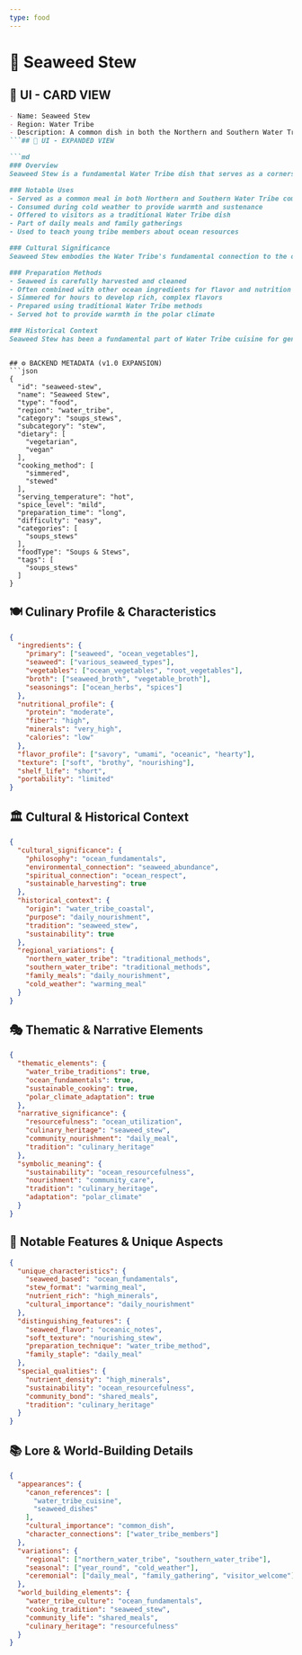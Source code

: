 ```yaml
---
type: food
---
```


# 🍲 Seaweed Stew

## 🎴 UI - CARD VIEW

```md
- Name: Seaweed Stew
- Region: Water Tribe
- Description: A common dish in both the Northern and Southern Water Tribes, representing their fundamental use of ocean resources and their mastery of seaweed preparation.
```## 📖 UI - EXPANDED VIEW

```md
### Overview
Seaweed Stew is a fundamental Water Tribe dish that serves as a cornerstone of both Northern and Southern Water Tribe cuisine. This hearty stew demonstrates the tribe's deep understanding of ocean resources and their ability to create satisfying, nutritious meals from seaweed, one of the most abundant resources in their coastal environment. The dish represents the Water Tribe's practical wisdom and their respect for the ocean's bounty, showing how they can transform simple ocean vegetation into a nourishing meal.

### Notable Uses
- Served as a common meal in both Northern and Southern Water Tribe communities
- Consumed during cold weather to provide warmth and sustenance
- Offered to visitors as a traditional Water Tribe dish
- Part of daily meals and family gatherings
- Used to teach young tribe members about ocean resources

### Cultural Significance
Seaweed Stew embodies the Water Tribe's fundamental connection to the ocean and their understanding that the sea provides everything they need to survive and thrive. The dish represents their philosophy of using what nature provides and their belief that even the simplest ocean resources can be transformed into something nourishing and culturally significant. The stew reflects their deep respect for the ocean and their commitment to sustainable harvesting practices.

### Preparation Methods
- Seaweed is carefully harvested and cleaned
- Often combined with other ocean ingredients for flavor and nutrition
- Simmered for hours to develop rich, complex flavors
- Prepared using traditional Water Tribe methods
- Served hot to provide warmth in the polar climate

### Historical Context
Seaweed Stew has been a fundamental part of Water Tribe cuisine for generations, developed as a practical solution to the challenges of creating satisfying meals from the resources available in their coastal environment. The dish represents the tribe's centuries of experience in harvesting and preparing seaweed, and their understanding of how to create meals that are both practical and culturally meaningful. This tradition continues to be a vital part of Water Tribe culinary heritage.
```

```

## ⚙️ BACKEND METADATA (v1.0 EXPANSION)
```json
{
  "id": "seaweed-stew",
  "name": "Seaweed Stew",
  "type": "food",
  "region": "water_tribe",
  "category": "soups_stews",
  "subcategory": "stew",
  "dietary": [
    "vegetarian",
    "vegan"
  ],
  "cooking_method": [
    "simmered",
    "stewed"
  ],
  "serving_temperature": "hot",
  "spice_level": "mild",
  "preparation_time": "long",
  "difficulty": "easy",
  "categories": [
    "soups_stews"
  ],
  "foodType": "Soups & Stews",
  "tags": [
    "soups_stews"
  ]
}
```

## 🍽️ Culinary Profile & Characteristics

```json
{
  "ingredients": {
    "primary": ["seaweed", "ocean_vegetables"],
    "seaweed": ["various_seaweed_types"],
    "vegetables": ["ocean_vegetables", "root_vegetables"],
    "broth": ["seaweed_broth", "vegetable_broth"],
    "seasonings": ["ocean_herbs", "spices"]
  },
  "nutritional_profile": {
    "protein": "moderate",
    "fiber": "high",
    "minerals": "very_high",
    "calories": "low"
  },
  "flavor_profile": ["savory", "umami", "oceanic", "hearty"],
  "texture": ["soft", "brothy", "nourishing"],
  "shelf_life": "short",
  "portability": "limited"
}
```

## 🏛️ Cultural & Historical Context

```json
{
  "cultural_significance": {
    "philosophy": "ocean_fundamentals",
    "environmental_connection": "seaweed_abundance",
    "spiritual_connection": "ocean_respect",
    "sustainable_harvesting": true
  },
  "historical_context": {
    "origin": "water_tribe_coastal",
    "purpose": "daily_nourishment",
    "tradition": "seaweed_stew",
    "sustainability": true
  },
  "regional_variations": {
    "northern_water_tribe": "traditional_methods",
    "southern_water_tribe": "traditional_methods",
    "family_meals": "daily_nourishment",
    "cold_weather": "warming_meal"
  }
}
```

## 🎭 Thematic & Narrative Elements

```json
{
  "thematic_elements": {
    "water_tribe_traditions": true,
    "ocean_fundamentals": true,
    "sustainable_cooking": true,
    "polar_climate_adaptation": true
  },
  "narrative_significance": {
    "resourcefulness": "ocean_utilization",
    "culinary_heritage": "seaweed_stew",
    "community_nourishment": "daily_meal",
    "tradition": "culinary_heritage"
  },
  "symbolic_meaning": {
    "sustainability": "ocean_resourcefulness",
    "nourishment": "community_care",
    "tradition": "culinary_heritage",
    "adaptation": "polar_climate"
  }
}
```

## 🌟 Notable Features & Unique Aspects

```json
{
  "unique_characteristics": {
    "seaweed_based": "ocean_fundamentals",
    "stew_format": "warming_meal",
    "nutrient_rich": "high_minerals",
    "cultural_importance": "daily_nourishment"
  },
  "distinguishing_features": {
    "seaweed_flavor": "oceanic_notes",
    "soft_texture": "nourishing_stew",
    "preparation_technique": "water_tribe_method",
    "family_staple": "daily_meal"
  },
  "special_qualities": {
    "nutrient_density": "high_minerals",
    "sustainability": "ocean_resourcefulness",
    "community_bond": "shared_meals",
    "tradition": "culinary_heritage"
  }
}
```

## 📚 Lore & World-Building Details

```json
{
  "appearances": {
    "canon_references": [
      "water_tribe_cuisine",
      "seaweed_dishes"
    ],
    "cultural_importance": "common_dish",
    "character_connections": ["water_tribe_members"]
  },
  "variations": {
    "regional": ["northern_water_tribe", "southern_water_tribe"],
    "seasonal": ["year_round", "cold_weather"],
    "ceremonial": ["daily_meal", "family_gathering", "visitor_welcome"]
  },
  "world_building_elements": {
    "water_tribe_culture": "ocean_fundamentals",
    "cooking_tradition": "seaweed_stew",
    "community_life": "shared_meals",
    "culinary_heritage": "resourcefulness"
  }
}
```
